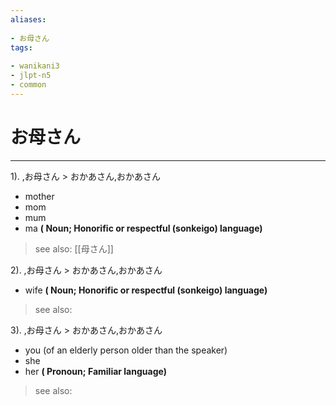 ```yaml
---
aliases:
    
- お母さん
tags:
    
- wanikani3
- jlpt-n5
- common
---
```


# お母さん
---
1).
,お母さん > おかあさん,おかあさん

- mother
- mom
- mum
- ma
**( Noun; Honorific or respectful (sonkeigo) language)**
> see also:  [[母さん]]
            
2).
,お母さん > おかあさん,おかあさん

- wife
**( Noun; Honorific or respectful (sonkeigo) language)**
> see also: 
            
3).
,お母さん > おかあさん,おかあさん

- you (of an elderly person older than the speaker)
- she
- her
**( Pronoun; Familiar language)**
> see also: 
            